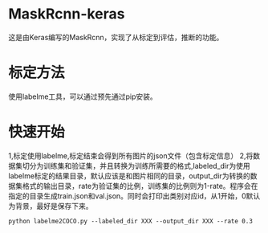 # MaskRcnn-keras
这是由Keras编写的MaskRcnn，实现了从标定到评估，推断的功能。

# 标定方法
使用labelme工具，可以通过预先通过pip安装。

# 快速开始
1,标定使用labelme,标定结束会得到所有图片的json文件（包含标定信息）
2,将数据集切分为训练集和验证集，并且转换为训练所需要的格式,labeled_dir为使用labelme标定的结果目录，默认应该是和图片相同的目录，output_dir为转换的数据集格式的输出目录，rate为验证集的比例，训练集的比例则为1-rate。程序会在指定的目录生成train.json和val.json。同时会打印出类别对应id，从1开始，0默认为背景，最好是保存下来。
```
python labelme2COCO.py --labeled_dir XXX --output_dir XXX --rate 0.3
```
